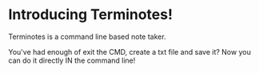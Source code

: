 # Introducing Terminotes!

Terminotes is a command line based note taker.

You've had enough of exit the CMD, create a txt file and save it? Now you can do it directly IN the command line!
